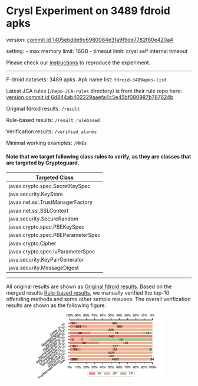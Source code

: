 # Crysl Experiment on 3489 fdroid apks 

version: [commit id 1405ebdde9c6980084e3fa9f9de7782f80e420a4](https://github.com/CROSSINGTUD/CryptoAnalysis/tree/1405ebdde9c6980084e3fa9f9de7782f80e420a4)

setting:
    - max memory limit: 16GB
    - timeout limit: crysl self internal timeout

Please check our [instructions](./DOCKER-RUN.md) to reproduce the experiment.

---

F-droid datasets: 3489 apks. Apk name list: `fdroid-3489apks-list`

Latest JCA rules (`/Repo-JCA-rules` directory) is from their rule repo here: [version commit id 6d844ab402229aaefa4c5e45bf080987b787624b](https://github.com/CROSSINGTUD/Crypto-API-Rules/tree/6d844ab402229aaefa4c5e45bf080987b787624b)

Original fdroid results: `/result`

Rule-based results: `/result_rulebased`

Verification results: `/verified_alarms`

Minimal working examples: `/MWEs`

#### Note that we target following class rules to verify, as they are classes that are targeted by Cryptoguard.

| Targeted  Class                    |
| ---------------------------------- |
| javax.crypto.spec.SecretKeySpec    |
| java.security.KeyStore             |
| javax.net.ssl.TrustManagerFactory  |
| javax.net.ssl.SSLContext           |
| java.security.SecureRandom         |
| javax.crypto.spec.PBEKeySpec       |
| javax.crypto.spec.PBEParameterSpec |
| javax.crypto.Cipher                |
| javax.crypto.spec.IvParameterSpec  |
| java.security.KeyPairGenerator     |
| java.security.MessageDigest        |

---

All original results are shown as [Original fdroid results](./result/). Based on the merged results [Rule-based results](./result_rulebased/), we manually verified the top-10 offending methods and some other sample misuses. The overall verification results are shown as the following figure.

<p align="center">
<img src="assets/crysl_result.png" alt="" width="70%"/>
</p>